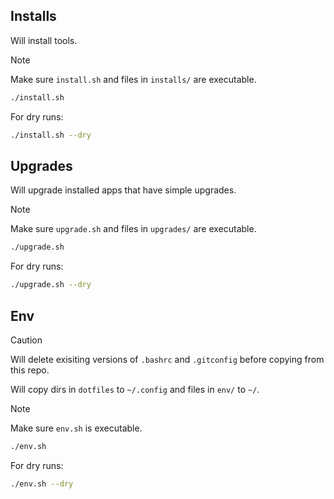 ## Installs

Will install tools.

> [!NOTE]
> Make sure `install.sh` and files in `installs/` are executable.

```bash
./install.sh
```

For dry runs:

```bash
./install.sh --dry
```

## Upgrades

Will upgrade installed apps that have simple upgrades.

> [!NOTE]
> Make sure `upgrade.sh` and files in `upgrades/` are executable.

```bash
./upgrade.sh
```

For dry runs:

```bash
./upgrade.sh --dry
```

## Env

> [!CAUTION]
> Will delete exisiting versions of `.bashrc` and `.gitconfig` before copying
> from this repo.

Will copy dirs in `dotfiles` to `~/.config` and files in `env/` to `~/`.

> [!NOTE]
> Make sure `env.sh` is executable.

```bash
./env.sh
```

For dry runs:

```bash
./env.sh --dry
```
